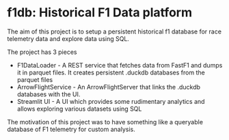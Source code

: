 # f1db: Historical F1 Data platform

The aim of this project is to setup a persistent historical f1 database for race telemetry data and explore data
using SQL. 

The project has 3 pieces
- F1DataLoader - A REST service that fetches data from FastF1 and dumps it in parquet files. It creates persistent .duckdb databases from the parquet files
- ArrowFlightService - An ArrowFlightServer that links the .duckdb databases with the UI.
- Streamlit UI - A UI which provides some rudimentary analytics and allows exploring various datasets using SQL


The motivation of this project was to have something like a queryable database of F1 telemetry for custom analysis.

